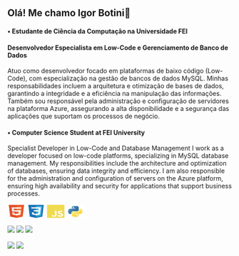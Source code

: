 ## Olá! Me chamo Igor Botini👋

<h4>• Estudante de Ciência da Computação na Universidade FEI </h4>

<h4>Desenvolvedor Especialista em Low-Code e Gerenciamento de Banco de Dados</h4>

Atuo como desenvolvedor focado em plataformas de baixo código (Low-Code), com especialização na gestão de bancos de dados MySQL. Minhas responsabilidades incluem a arquitetura e otimização de bases de dados, garantindo a integridade e a eficiência na manipulação das informações. Também sou responsável pela administração e configuração de servidores na plataforma Azure, assegurando a alta disponibilidade e a segurança das aplicações que suportam os processos de negócio.

<h4>• Computer Science Student at FEI University</h4>
Specialist Developer in Low-Code and Database Management
I work as a developer focused on low-code platforms, specializing in MySQL database management. My responsibilities include the architecture and optimization of databases, ensuring data integrity and efficiency. I am also responsible for the administration and configuration of servers on the Azure platform, ensuring high availability and security for applications that support business processes.

<div style="display: inline_block"><br>
   <img align="center" alt="Igor-HTML" height="30" width="40" src="https://raw.githubusercontent.com/devicons/devicon/master/icons/html5/html5-original.svg">
   <img align="center" alt="Igor-CSS" height="30" width="40" src="https://raw.githubusercontent.com/devicons/devicon/master/icons/css3/css3-original.svg">
  <img align="center" alt="Igor-Js" height="30" width="40" src="https://raw.githubusercontent.com/devicons/devicon/master/icons/javascript/javascript-plain.svg">
  <img align="center" alt="Igor-Python" height="30" width="40" src="https://raw.githubusercontent.com/devicons/devicon/master/icons/python/python-original.svg">
  
</div>
<br>
 
<div> 
  <a href="https://instagram.com/Igor_Botini" target="_blank"><img src="https://img.shields.io/badge/-Instagram-%23E4405F?style=for-the-badge&logo=instagram&logoColor=white" target="_blank"></a>
  <a href = "https://www.linkedin.com/in/igor-botini-da-silva-1726652ba/"><img src="https://img.shields.io/badge/LinkedIn-0077B5?style=for-the-badge&logo=linkedin&logoColor=white" target="_blank"></a>
  <a href = "mailto:igorbotinii@gmail.com"><img src="https://img.shields.io/badge/-Gmail-%23333?style=for-the-badge&logo=gmail&logoColor=white" target="_blank"></a>
</div>
<div style="display: inline_block"><br>
  <img height="180cm" src="https://github-readme-stats.vercel.app/api?username=IgorBotinii&show_icons=false&theme=dracula">
  <img height="180cm" src="https://github-readme-stats.vercel.app/api/top-langs/?username=IgorBotinii&theme=dracula">
</div>


